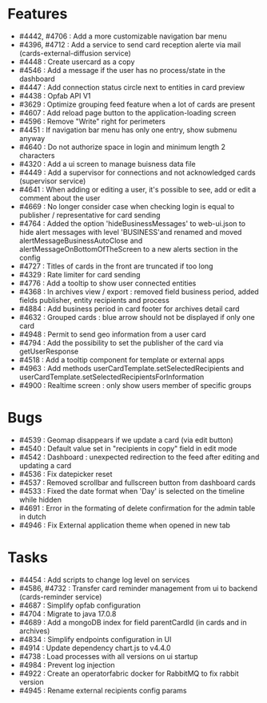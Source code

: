 # Features

- #4442, #4706 : Add a more customizable navigation bar menu
- #4396, #4712 : Add a service to send card reception alerte via mail (cards-external-diffusion service)
- #4448 : Create usercard as a copy
- #4546 : Add a message if the user has no process/state in the dashboard
- #4447 : Add connection status circle next to entities in card preview
- #4438 : Opfab API V1
- #3629 : Optimize grouping feed feature when a lot of cards are present
- #4607 : Add reload page button to the application-loading screen
- #4596 : Remove "Write" right for perimeters
- #4451 : If navigation bar menu has only one entry, show submenu anyway
- #4640 : Do not authorize space in login and minimum length 2 characters
- #4320 : Add a ui screen to manage buisness data file
- #4449 : Add a supervisor for connections and not acknowledged cards (supervisor service)
- #4641 : When adding or editing a user, it's possible to see, add or edit a comment about the user
- #4669 : No longer consider case when checking login is equal to publisher / representative for card sending
- #4764 : Added the option 'hideBusinessMessages' to web-ui.json to hide alert messages with level 'BUSINESS'and renamed and moved alertMessageBusinessAutoClose and alertMessageOnBottomOfTheScreen to a new alerts section in the config
- #4727 : Titles of cards in the front are truncated if too long
- #4329 : Rate limiter for card sending
- #4776 : Add a tooltip to show user connected entities
- #4368 : In archives view / export : removed field business period, added fields publisher, entity recipients and process
- #4884 : Add business period in card footer for archives detail card
- #4632 : Grouped cards : blue arrow should not be displayed if only one card
- #4948 : Permit to send geo information from a user card
- #4794 : Add the possibility to set the publisher of the card via getUserResponse
- #4518 : Add a tooltip component for template or external apps
- #4963 : Add methods userCardTemplate.setSelectedRecipients and userCardTemplate.setSelectedRecipientsForInformation
- #4900 : Realtime screen : only show users member of specific groups


# Bugs

- #4539 : Geomap disappears if we update a card (via edit button)
- #4540 : Default value set in "recipients in copy" field in edit mode
- #4542 : Dashboard : unexpected redirection to the feed after editing and updating a card
- #4536 : Fix datepicker reset
- #4537 : Removed scrollbar and fullscreen button from dashboard cards
- #4533 : Fixed the date format when 'Day' is selected on the timeline while hidden
- #4691 : Error in the formating of delete confirmation for the admin table in dutch
- #4946 : Fix External application theme when opened in new tab


# Tasks

 - #4454 : Add scripts to change log level on services
 - #4586, #4732 : Transfer card reminder management from ui to backend (cards-reminder service)
 - #4687 : Simplify opfab configuration
 - #4704 : Migrate to java 17.0.8
 - #4689 : Add a mongoDB index for field parentCardId (in cards and in archives)
 - #4834 : Simplify endpoints configuration in UI
 - #4914 : Update dependency chart.js to v4.4.0
 - #4738 : Load processes with all versions on ui startup
 - #4984 : Prevent log injection
 - #4922 : Create an operatorfabric docker for RabbitMQ to fix rabbit version
 - #4945 : Rename external recipients config params
